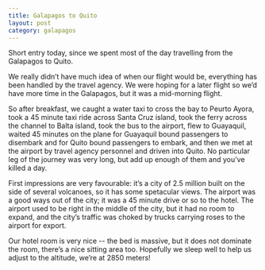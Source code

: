 ```yaml
---
title: Galapagos to Quito
layout: post
category: galapagos
---
```

Short entry today, since we spent most of the day travelling from the Galapagos to Quito.

We really didn’t have much idea of when our flight would be, everything has been handled by the travel agency.   We were hoping for a later flight so we’d have more time in the Galapagos, but it was a mid-morning flight.

So after breakfast, we caught a water taxi to cross the bay to Peurto Ayora, took a 45 minute taxi ride across Santa Cruz island, took the ferry across the channel to Balta island, took the bus to the airport, flew to Guayaquil, waited 45 minutes on the plane for Guayaquil bound passengers to disembark and for Quito bound passengers to embark, and then we met at the airport by travel agency personnel and driven into Quito.   No particular leg of the journey was very long, but add up enough of them and you’ve killed a day.

First impressions are very favourable: it’s a city of 2.5 million built on the side of several volcanoes, so it has some spetacular views.  The airport was a good ways out of the city; it was a 45 minute drive or so to the hotel.  The airport used to be right in the middle of the city, but it had no room to expand, and the city’s traffic was choked by trucks carrying roses to the airport for export.

Our hotel room is very nice -- the bed is massive, but it does not dominate the room, there’s a nice sitting area too.   Hopefully we sleep well to help us adjust to the altitude, we’re at 2850 meters!

